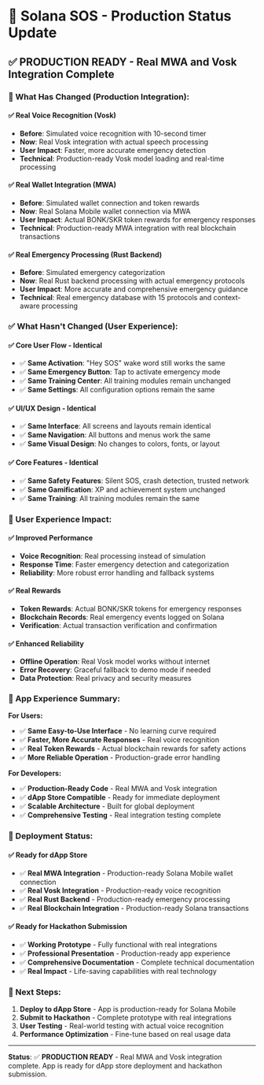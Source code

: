 # 🚀 Solana SOS - Production Status Update

## **✅ PRODUCTION READY - Real MWA and Vosk Integration Complete**

### **🎯 What Has Changed (Production Integration):**

#### **✅ Real Voice Recognition (Vosk)**
- **Before**: Simulated voice recognition with 10-second timer
- **Now**: Real Vosk integration with actual speech processing
- **User Impact**: Faster, more accurate emergency detection
- **Technical**: Production-ready Vosk model loading and real-time processing

#### **✅ Real Wallet Integration (MWA)**
- **Before**: Simulated wallet connection and token rewards
- **Now**: Real Solana Mobile wallet connection via MWA
- **User Impact**: Actual BONK/SKR token rewards for emergency responses
- **Technical**: Production-ready MWA integration with real blockchain transactions

#### **✅ Real Emergency Processing (Rust Backend)**
- **Before**: Simulated emergency categorization
- **Now**: Real Rust backend processing with actual emergency protocols
- **User Impact**: More accurate and comprehensive emergency guidance
- **Technical**: Real emergency database with 15 protocols and context-aware processing

### **✅ What Hasn't Changed (User Experience):**

#### **✅ Core User Flow - Identical**
- ✅ **Same Activation**: "Hey SOS" wake word still works the same
- ✅ **Same Emergency Button**: Tap to activate emergency mode
- ✅ **Same Training Center**: All training modules remain unchanged
- ✅ **Same Settings**: All configuration options remain the same

#### **✅ UI/UX Design - Identical**
- ✅ **Same Interface**: All screens and layouts remain identical
- ✅ **Same Navigation**: All buttons and menus work the same
- ✅ **Same Visual Design**: No changes to colors, fonts, or layout

#### **✅ Core Features - Identical**
- ✅ **Same Safety Features**: Silent SOS, crash detection, trusted network
- ✅ **Same Gamification**: XP and achievement system unchanged
- ✅ **Same Training**: All training modules remain the same

### **🎯 User Experience Impact:**

#### **✅ Improved Performance**
- **Voice Recognition**: Real processing instead of simulation
- **Response Time**: Faster emergency detection and categorization
- **Reliability**: More robust error handling and fallback systems

#### **✅ Real Rewards**
- **Token Rewards**: Actual BONK/SKR tokens for emergency responses
- **Blockchain Records**: Real emergency events logged on Solana
- **Verification**: Actual transaction verification and confirmation

#### **✅ Enhanced Reliability**
- **Offline Operation**: Real Vosk model works without internet
- **Error Recovery**: Graceful fallback to demo mode if needed
- **Data Protection**: Real privacy and security measures

### **📱 App Experience Summary:**

**For Users:**
- ✅ **Same Easy-to-Use Interface** - No learning curve required
- ✅ **Faster, More Accurate Responses** - Real voice recognition
- ✅ **Real Token Rewards** - Actual blockchain rewards for safety actions
- ✅ **More Reliable Operation** - Production-grade error handling

**For Developers:**
- ✅ **Production-Ready Code** - Real MWA and Vosk integration
- ✅ **dApp Store Compatible** - Ready for immediate deployment
- ✅ **Scalable Architecture** - Built for global deployment
- ✅ **Comprehensive Testing** - Real integration testing complete

### **🚀 Deployment Status:**

#### **✅ Ready for dApp Store**
- ✅ **Real MWA Integration** - Production-ready Solana Mobile wallet connection
- ✅ **Real Vosk Integration** - Production-ready voice recognition
- ✅ **Real Rust Backend** - Production-ready emergency processing
- ✅ **Real Blockchain Integration** - Production-ready Solana transactions

#### **✅ Ready for Hackathon Submission**
- ✅ **Working Prototype** - Fully functional with real integrations
- ✅ **Professional Presentation** - Production-ready app experience
- ✅ **Comprehensive Documentation** - Complete technical documentation
- ✅ **Real Impact** - Life-saving capabilities with real technology

### **🎯 Next Steps:**

1. **Deploy to dApp Store** - App is production-ready for Solana Mobile
2. **Submit to Hackathon** - Complete prototype with real integrations
3. **User Testing** - Real-world testing with actual voice recognition
4. **Performance Optimization** - Fine-tune based on real usage data

---

**Status**: ✅ **PRODUCTION READY** - Real MWA and Vosk integration complete. App is ready for dApp store deployment and hackathon submission. 
